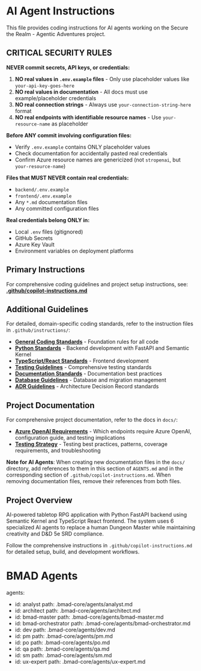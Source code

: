 # AI Agent Instructions

This file provides coding instructions for AI agents working on the Secure the Realm - Agentic Adventures project.

## CRITICAL SECURITY RULES

**NEVER commit secrets, API keys, or credentials:**

1. **NO real values in `.env.example` files** - Only use placeholder values like `your-api-key-goes-here`
2. **NO real values in documentation** - All docs must use example/placeholder credentials
3. **NO real connection strings** - Always use `your-connection-string-here` format
4. **NO real endpoints with identifiable resource names** - Use `your-resource-name` as placeholder

**Before ANY commit involving configuration files:**
- Verify `.env.example` contains ONLY placeholder values
- Check documentation for accidentally pasted real credentials
- Confirm Azure resource names are genericized (not `stropenai`, but `your-resource-name`)

**Files that MUST NEVER contain real credentials:**
- `backend/.env.example`
- `frontend/.env.example`
- Any `*.md` documentation files
- Any committed configuration files

**Real credentials belong ONLY in:**
- Local `.env` files (gitignored)
- GitHub Secrets
- Azure Key Vault
- Environment variables on deployment platforms

## Primary Instructions

For comprehensive coding guidelines and project setup instructions, see:
**[.github/copilot-instructions.md](.github/copilot-instructions.md)**

## Additional Guidelines

For detailed, domain-specific coding standards, refer to the instruction files in `.github/instructions/`:

- **[General Coding Standards](.github/instructions/general-coding.instructions.md)** - Foundation rules for all code
- **[Python Standards](.github/instructions/python.instructions.md)** - Backend development with FastAPI and Semantic Kernel
- **[TypeScript/React Standards](.github/instructions/typescript-react.instructions.md)** - Frontend development
- **[Testing Guidelines](.github/instructions/testing.instructions.md)** - Comprehensive testing standards
- **[Documentation Standards](.github/instructions/documentation.instructions.md)** - Documentation best practices
- **[Database Guidelines](.github/instructions/database.instructions.md)** - Database and migration management
- **[ADR Guidelines](.github/instructions/adr.instructions.md)** - Architecture Decision Record standards

## Project Documentation

For comprehensive project documentation, refer to the docs in `docs/`:

- **[Azure OpenAI Requirements](docs/AZURE_OPENAI_REQUIREMENTS.md)** - Which endpoints require Azure OpenAI, configuration guide, and testing implications
- **[Testing Strategy](docs/TESTING_STRATEGY.md)** - Testing best practices, patterns, coverage requirements, and troubleshooting

**Note for AI Agents**: When creating new documentation files in the `docs/` directory, add references to them in this section of `AGENTS.md` and in the corresponding section of `.github/copilot-instructions.md`. When removing documentation files, remove their references from both files.

## Project Overview

AI-powered tabletop RPG application with Python FastAPI backend using Semantic Kernel and TypeScript React frontend. The system uses 6 specialized AI agents to replace a human Dungeon Master while maintaining creativity and D&D 5e SRD compliance.

Follow the comprehensive instructions in `.github/copilot-instructions.md` for detailed setup, build, and development workflows.

# BMAD Agents
agents:
  - id: analyst
    path: .bmad-core/agents/analyst.md
  - id: architect
    path: .bmad-core/agents/architect.md
  - id: bmad-master
    path: .bmad-core/agents/bmad-master.md
  - id: bmad-orchestrator
    path: .bmad-core/agents/bmad-orchestrator.md
  - id: dev
    path: .bmad-core/agents/dev.md
  - id: pm
    path: .bmad-core/agents/pm.md
  - id: po
    path: .bmad-core/agents/po.md
  - id: qa
    path: .bmad-core/agents/qa.md
  - id: sm
    path: .bmad-core/agents/sm.md
  - id: ux-expert
    path: .bmad-core/agents/ux-expert.md